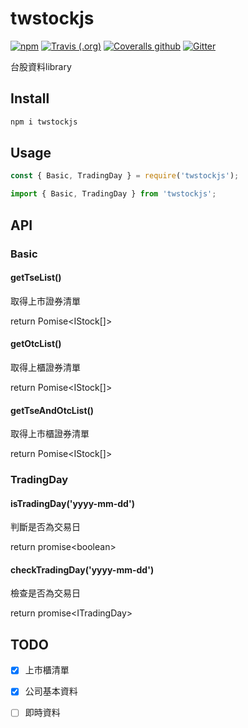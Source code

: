 # twstockjs

[![npm](https://img.shields.io/npm/v/twstockjs)](https://www.npmjs.com/package/twstockjs)
[![Travis (.org)](https://img.shields.io/travis/bigtongue5566/twstockjs)](https://travis-ci.org/bigtongue5566/twstockjs)
[![Coveralls github](https://img.shields.io/coveralls/github/bigtongue5566/twstockjs)](https://coveralls.io/github/bigtongue5566/twstockjs)
[![Gitter](https://img.shields.io/gitter/room/bigtongue5566/twstockjs)](https://gitter.im/twstockjs/community)

台股資料library

## Install

```bash
npm i twstockjs
```

## Usage

```javascript
const { Basic, TradingDay } = require('twstockjs');
```

```typescript
import { Basic, TradingDay } from 'twstockjs';
```

## API

### Basic

#### getTseList()

取得上市證券清單

return Pomise\<IStock[]\>

#### getOtcList()

取得上櫃證券清單

return Pomise\<IStock[]\>

#### getTseAndOtcList()

取得上市櫃證券清單

return Pomise\<IStock[]\>

### TradingDay

#### isTradingDay('yyyy-mm-dd')

判斷是否為交易日

return promise\<boolean\>

#### checkTradingDay('yyyy-mm-dd')

檢查是否為交易日

return promise\<ITradingDay\>

## TODO

- [x] 上市櫃清單

- [x] 公司基本資料

- [ ] 即時資料
